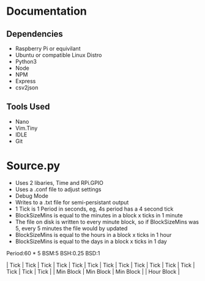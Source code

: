 # Documentation
## Dependencies
- Raspberry Pi or equivilant
- Ubuntu or compatible Linux Distro
- Python3
- Node
- NPM
- Express
- csv2json

## Tools Used
- Nano
- Vim.Tiny
- IDLE
- Git

# Source.py
- Uses 2 libaries, Time and RPi.GPIO
- Uses a .conf file to adjust settings
- Debug Mode
- Writes to a .txt file for semi-persistant output
- 1 Tick is 1 Period in seconds, eg, 4s period has a 4 second tick
- BlockSizeMins is equal to the minutes in a block x ticks in 1 minute
- The file on disk is written to every minute block, so if BlockSizeMins was 5, every 5 minutes the file would by updated
- BlockSizeMins is equal to the hours in a block x ticks in 1 hour
- BlockSizeMins is equal to the days in a block x ticks in 1 day

Period:60 * 5
BSM:5
BSH:0.25
BSD:1

| Tick | Tick | Tick | Tick | Tick | Tick | Tick | Tick | Tick | Tick | Tick | Tick | Tick | Tick | Tick |
| Min Block                        | Min Block                        | Min Block                        |
| Hour Block                                                                                             |
